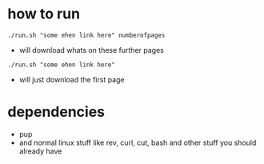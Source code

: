 # how to run

`./run.sh "some ehen link here" numberofpages`

-   will download whats on these further pages

`./run.sh "some ehen link here"`

-   will just download the first page


# dependencies
- pup
- and normal linux stuff like rev, curl, cut, bash and other stuff you should already have
